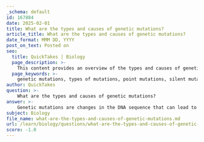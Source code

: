 ```yaml
---
_schema: default
id: 167884
date: 2025-02-01
title: What are the types and causes of genetic mutations?
article_title: What are the types and causes of genetic mutations?
date_format: MMM DD, YYYY
post_on_text: Posted on
seo:
  title: QuickTakes | Biology
  page_description: >-
    This content provides an overview of the types and causes of genetic mutations, including point mutations, insertions, deletions, and larger chromosomal alterations, as well as their impact on genetic disorders and variation.
  page_keywords: >-
    genetic mutations, types of mutations, point mutations, silent mutations, missense mutations, nonsense mutations, insertions, deletions, chromosomal alterations, causes of mutations, environmental influences, DNA replication errors, inherited mutations, genetic disorders, genetic variation
author: QuickTakes
question: >-
    What are the types and causes of genetic mutations?
answer: >-
    Genetic mutations are changes in the DNA sequence that can lead to alterations in gene function. They can be classified into several types based on their nature and effects:\n\n1. **Point Mutations**: These are single nucleotide changes in the DNA sequence. They can be further categorized into:\n   - **Silent Mutations**: Do not change the amino acid sequence of the protein.\n   - **Missense Mutations**: Result in a different amino acid being incorporated into the protein, which can affect its function.\n   - **Nonsense Mutations**: Create a premature stop codon, leading to truncated proteins.\n\n2. **Insertions**: These mutations involve the addition of one or more nucleotide bases into the DNA sequence. This can lead to frameshift mutations, which alter the reading frame of the gene and can significantly impact protein function.\n\n3. **Deletions**: These mutations involve the removal of nucleotide bases from the DNA sequence. Like insertions, deletions can also cause frameshift mutations.\n\n4. **Larger Chromosomal Alterations**: These include duplications, inversions, and translocations of large segments of DNA. Such alterations can disrupt gene function and lead to various genetic disorders.\n\n### Causes of Genetic Mutations\nGenetic mutations can arise from several factors, including:\n\n- **Environmental Influences**: Exposure to radiation, chemicals, and certain viruses can induce mutations in DNA.\n- **Errors During DNA Replication**: Mistakes made during the copying of DNA can lead to mutations if not corrected by DNA repair mechanisms.\n- **Inherited Mutations**: Some mutations can be passed down from parents to offspring, contributing to genetic disorders.\n\n### Impact of Genetic Mutations\nWhile some mutations are benign and do not affect the organism, others can lead to genetic disorders or increase susceptibility to diseases. For example, a single nucleotide mutation in the hemoglobin gene can cause sickle cell disease, which affects the shape and function of red blood cells.\n\nIn summary, genetic mutations are diverse in type and origin, and they play a crucial role in genetic variation and the development of genetic diseases. Understanding these mutations is essential for diagnosing and treating various genetic disorders.
subject: Biology
file_name: what-are-the-types-and-causes-of-genetic-mutations.md
url: /learn/biology/questions/what-are-the-types-and-causes-of-genetic-mutations
score: -1.0
---
```


&nbsp;
